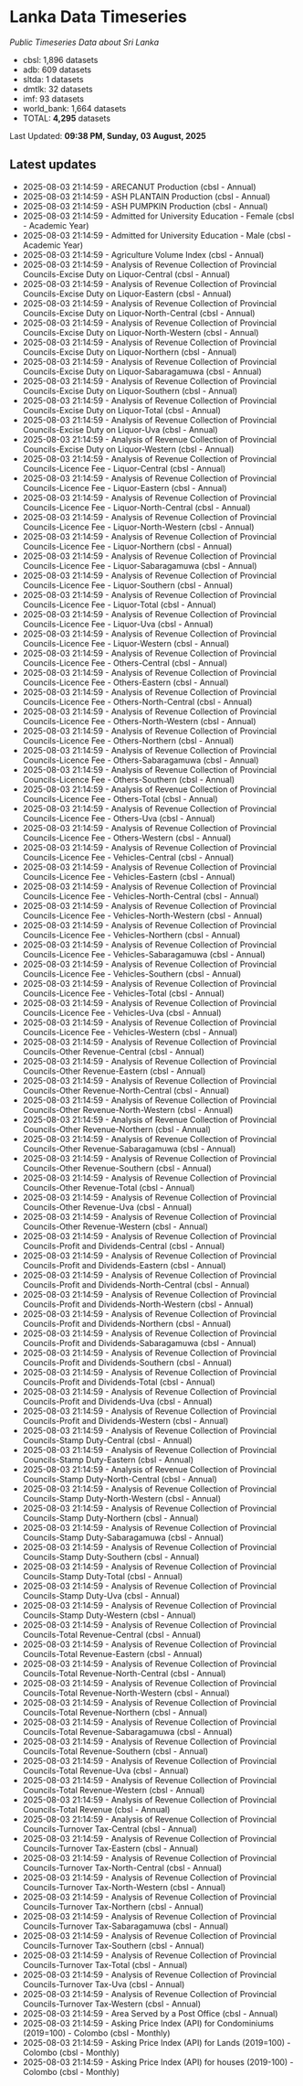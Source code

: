 # Lanka Data Timeseries
*Public Timeseries Data about Sri Lanka*

* cbsl: 1,896 datasets
* adb: 609 datasets
* sltda: 1 datasets
* dmtlk: 32 datasets
* imf: 93 datasets
* world_bank: 1,664 datasets
* TOTAL: **4,295** datasets

Last Updated: **09:38 PM, Sunday, 03 August, 2025**

## Latest updates

* 2025-08-03 21:14:59 - ARECANUT Production (cbsl - Annual)
* 2025-08-03 21:14:59 - ASH PLANTAIN Production (cbsl - Annual)
* 2025-08-03 21:14:59 - ASH PUMPKIN Production (cbsl - Annual)
* 2025-08-03 21:14:59 - Admitted for University Education - Female (cbsl - Academic Year)
* 2025-08-03 21:14:59 - Admitted for University Education - Male (cbsl - Academic Year)
* 2025-08-03 21:14:59 - Agriculture Volume Index (cbsl - Annual)
* 2025-08-03 21:14:59 - Analysis of Revenue Collection of Provincial Councils-Excise Duty on Liquor-Central (cbsl - Annual)
* 2025-08-03 21:14:59 - Analysis of Revenue Collection of Provincial Councils-Excise Duty on Liquor-Eastern (cbsl - Annual)
* 2025-08-03 21:14:59 - Analysis of Revenue Collection of Provincial Councils-Excise Duty on Liquor-North-Central (cbsl - Annual)
* 2025-08-03 21:14:59 - Analysis of Revenue Collection of Provincial Councils-Excise Duty on Liquor-North-Western (cbsl - Annual)
* 2025-08-03 21:14:59 - Analysis of Revenue Collection of Provincial Councils-Excise Duty on Liquor-Northern (cbsl - Annual)
* 2025-08-03 21:14:59 - Analysis of Revenue Collection of Provincial Councils-Excise Duty on Liquor-Sabaragamuwa (cbsl - Annual)
* 2025-08-03 21:14:59 - Analysis of Revenue Collection of Provincial Councils-Excise Duty on Liquor-Southern (cbsl - Annual)
* 2025-08-03 21:14:59 - Analysis of Revenue Collection of Provincial Councils-Excise Duty on Liquor-Total (cbsl - Annual)
* 2025-08-03 21:14:59 - Analysis of Revenue Collection of Provincial Councils-Excise Duty on Liquor-Uva (cbsl - Annual)
* 2025-08-03 21:14:59 - Analysis of Revenue Collection of Provincial Councils-Excise Duty on Liquor-Western (cbsl - Annual)
* 2025-08-03 21:14:59 - Analysis of Revenue Collection of Provincial Councils-Licence Fee - Liquor-Central (cbsl - Annual)
* 2025-08-03 21:14:59 - Analysis of Revenue Collection of Provincial Councils-Licence Fee - Liquor-Eastern (cbsl - Annual)
* 2025-08-03 21:14:59 - Analysis of Revenue Collection of Provincial Councils-Licence Fee - Liquor-North-Central (cbsl - Annual)
* 2025-08-03 21:14:59 - Analysis of Revenue Collection of Provincial Councils-Licence Fee - Liquor-North-Western (cbsl - Annual)
* 2025-08-03 21:14:59 - Analysis of Revenue Collection of Provincial Councils-Licence Fee - Liquor-Northern (cbsl - Annual)
* 2025-08-03 21:14:59 - Analysis of Revenue Collection of Provincial Councils-Licence Fee - Liquor-Sabaragamuwa (cbsl - Annual)
* 2025-08-03 21:14:59 - Analysis of Revenue Collection of Provincial Councils-Licence Fee - Liquor-Southern (cbsl - Annual)
* 2025-08-03 21:14:59 - Analysis of Revenue Collection of Provincial Councils-Licence Fee - Liquor-Total (cbsl - Annual)
* 2025-08-03 21:14:59 - Analysis of Revenue Collection of Provincial Councils-Licence Fee - Liquor-Uva (cbsl - Annual)
* 2025-08-03 21:14:59 - Analysis of Revenue Collection of Provincial Councils-Licence Fee - Liquor-Western (cbsl - Annual)
* 2025-08-03 21:14:59 - Analysis of Revenue Collection of Provincial Councils-Licence Fee - Others-Central (cbsl - Annual)
* 2025-08-03 21:14:59 - Analysis of Revenue Collection of Provincial Councils-Licence Fee - Others-Eastern (cbsl - Annual)
* 2025-08-03 21:14:59 - Analysis of Revenue Collection of Provincial Councils-Licence Fee - Others-North-Central (cbsl - Annual)
* 2025-08-03 21:14:59 - Analysis of Revenue Collection of Provincial Councils-Licence Fee - Others-North-Western (cbsl - Annual)
* 2025-08-03 21:14:59 - Analysis of Revenue Collection of Provincial Councils-Licence Fee - Others-Northern (cbsl - Annual)
* 2025-08-03 21:14:59 - Analysis of Revenue Collection of Provincial Councils-Licence Fee - Others-Sabaragamuwa (cbsl - Annual)
* 2025-08-03 21:14:59 - Analysis of Revenue Collection of Provincial Councils-Licence Fee - Others-Southern (cbsl - Annual)
* 2025-08-03 21:14:59 - Analysis of Revenue Collection of Provincial Councils-Licence Fee - Others-Total (cbsl - Annual)
* 2025-08-03 21:14:59 - Analysis of Revenue Collection of Provincial Councils-Licence Fee - Others-Uva (cbsl - Annual)
* 2025-08-03 21:14:59 - Analysis of Revenue Collection of Provincial Councils-Licence Fee - Others-Western (cbsl - Annual)
* 2025-08-03 21:14:59 - Analysis of Revenue Collection of Provincial Councils-Licence Fee - Vehicles-Central (cbsl - Annual)
* 2025-08-03 21:14:59 - Analysis of Revenue Collection of Provincial Councils-Licence Fee - Vehicles-Eastern (cbsl - Annual)
* 2025-08-03 21:14:59 - Analysis of Revenue Collection of Provincial Councils-Licence Fee - Vehicles-North-Central (cbsl - Annual)
* 2025-08-03 21:14:59 - Analysis of Revenue Collection of Provincial Councils-Licence Fee - Vehicles-North-Western (cbsl - Annual)
* 2025-08-03 21:14:59 - Analysis of Revenue Collection of Provincial Councils-Licence Fee - Vehicles-Northern (cbsl - Annual)
* 2025-08-03 21:14:59 - Analysis of Revenue Collection of Provincial Councils-Licence Fee - Vehicles-Sabaragamuwa (cbsl - Annual)
* 2025-08-03 21:14:59 - Analysis of Revenue Collection of Provincial Councils-Licence Fee - Vehicles-Southern (cbsl - Annual)
* 2025-08-03 21:14:59 - Analysis of Revenue Collection of Provincial Councils-Licence Fee - Vehicles-Total (cbsl - Annual)
* 2025-08-03 21:14:59 - Analysis of Revenue Collection of Provincial Councils-Licence Fee - Vehicles-Uva (cbsl - Annual)
* 2025-08-03 21:14:59 - Analysis of Revenue Collection of Provincial Councils-Licence Fee - Vehicles-Western (cbsl - Annual)
* 2025-08-03 21:14:59 - Analysis of Revenue Collection of Provincial Councils-Other Revenue-Central (cbsl - Annual)
* 2025-08-03 21:14:59 - Analysis of Revenue Collection of Provincial Councils-Other Revenue-Eastern (cbsl - Annual)
* 2025-08-03 21:14:59 - Analysis of Revenue Collection of Provincial Councils-Other Revenue-North-Central (cbsl - Annual)
* 2025-08-03 21:14:59 - Analysis of Revenue Collection of Provincial Councils-Other Revenue-North-Western (cbsl - Annual)
* 2025-08-03 21:14:59 - Analysis of Revenue Collection of Provincial Councils-Other Revenue-Northern (cbsl - Annual)
* 2025-08-03 21:14:59 - Analysis of Revenue Collection of Provincial Councils-Other Revenue-Sabaragamuwa (cbsl - Annual)
* 2025-08-03 21:14:59 - Analysis of Revenue Collection of Provincial Councils-Other Revenue-Southern (cbsl - Annual)
* 2025-08-03 21:14:59 - Analysis of Revenue Collection of Provincial Councils-Other Revenue-Total (cbsl - Annual)
* 2025-08-03 21:14:59 - Analysis of Revenue Collection of Provincial Councils-Other Revenue-Uva (cbsl - Annual)
* 2025-08-03 21:14:59 - Analysis of Revenue Collection of Provincial Councils-Other Revenue-Western (cbsl - Annual)
* 2025-08-03 21:14:59 - Analysis of Revenue Collection of Provincial Councils-Profit and Dividends-Central (cbsl - Annual)
* 2025-08-03 21:14:59 - Analysis of Revenue Collection of Provincial Councils-Profit and Dividends-Eastern (cbsl - Annual)
* 2025-08-03 21:14:59 - Analysis of Revenue Collection of Provincial Councils-Profit and Dividends-North-Central (cbsl - Annual)
* 2025-08-03 21:14:59 - Analysis of Revenue Collection of Provincial Councils-Profit and Dividends-North-Western (cbsl - Annual)
* 2025-08-03 21:14:59 - Analysis of Revenue Collection of Provincial Councils-Profit and Dividends-Northern (cbsl - Annual)
* 2025-08-03 21:14:59 - Analysis of Revenue Collection of Provincial Councils-Profit and Dividends-Sabaragamuwa (cbsl - Annual)
* 2025-08-03 21:14:59 - Analysis of Revenue Collection of Provincial Councils-Profit and Dividends-Southern (cbsl - Annual)
* 2025-08-03 21:14:59 - Analysis of Revenue Collection of Provincial Councils-Profit and Dividends-Total (cbsl - Annual)
* 2025-08-03 21:14:59 - Analysis of Revenue Collection of Provincial Councils-Profit and Dividends-Uva (cbsl - Annual)
* 2025-08-03 21:14:59 - Analysis of Revenue Collection of Provincial Councils-Profit and Dividends-Western (cbsl - Annual)
* 2025-08-03 21:14:59 - Analysis of Revenue Collection of Provincial Councils-Stamp Duty-Central (cbsl - Annual)
* 2025-08-03 21:14:59 - Analysis of Revenue Collection of Provincial Councils-Stamp Duty-Eastern (cbsl - Annual)
* 2025-08-03 21:14:59 - Analysis of Revenue Collection of Provincial Councils-Stamp Duty-North-Central (cbsl - Annual)
* 2025-08-03 21:14:59 - Analysis of Revenue Collection of Provincial Councils-Stamp Duty-North-Western (cbsl - Annual)
* 2025-08-03 21:14:59 - Analysis of Revenue Collection of Provincial Councils-Stamp Duty-Northern (cbsl - Annual)
* 2025-08-03 21:14:59 - Analysis of Revenue Collection of Provincial Councils-Stamp Duty-Sabaragamuwa (cbsl - Annual)
* 2025-08-03 21:14:59 - Analysis of Revenue Collection of Provincial Councils-Stamp Duty-Southern (cbsl - Annual)
* 2025-08-03 21:14:59 - Analysis of Revenue Collection of Provincial Councils-Stamp Duty-Total (cbsl - Annual)
* 2025-08-03 21:14:59 - Analysis of Revenue Collection of Provincial Councils-Stamp Duty-Uva (cbsl - Annual)
* 2025-08-03 21:14:59 - Analysis of Revenue Collection of Provincial Councils-Stamp Duty-Western (cbsl - Annual)
* 2025-08-03 21:14:59 - Analysis of Revenue Collection of Provincial Councils-Total Revenue-Central (cbsl - Annual)
* 2025-08-03 21:14:59 - Analysis of Revenue Collection of Provincial Councils-Total Revenue-Eastern (cbsl - Annual)
* 2025-08-03 21:14:59 - Analysis of Revenue Collection of Provincial Councils-Total Revenue-North-Central (cbsl - Annual)
* 2025-08-03 21:14:59 - Analysis of Revenue Collection of Provincial Councils-Total Revenue-North-Western (cbsl - Annual)
* 2025-08-03 21:14:59 - Analysis of Revenue Collection of Provincial Councils-Total Revenue-Northern (cbsl - Annual)
* 2025-08-03 21:14:59 - Analysis of Revenue Collection of Provincial Councils-Total Revenue-Sabaragamuwa (cbsl - Annual)
* 2025-08-03 21:14:59 - Analysis of Revenue Collection of Provincial Councils-Total Revenue-Southern (cbsl - Annual)
* 2025-08-03 21:14:59 - Analysis of Revenue Collection of Provincial Councils-Total Revenue-Uva (cbsl - Annual)
* 2025-08-03 21:14:59 - Analysis of Revenue Collection of Provincial Councils-Total Revenue-Western (cbsl - Annual)
* 2025-08-03 21:14:59 - Analysis of Revenue Collection of Provincial Councils-Total Revenue (cbsl - Annual)
* 2025-08-03 21:14:59 - Analysis of Revenue Collection of Provincial Councils-Turnover Tax-Central (cbsl - Annual)
* 2025-08-03 21:14:59 - Analysis of Revenue Collection of Provincial Councils-Turnover Tax-Eastern (cbsl - Annual)
* 2025-08-03 21:14:59 - Analysis of Revenue Collection of Provincial Councils-Turnover Tax-North-Central (cbsl - Annual)
* 2025-08-03 21:14:59 - Analysis of Revenue Collection of Provincial Councils-Turnover Tax-North-Western (cbsl - Annual)
* 2025-08-03 21:14:59 - Analysis of Revenue Collection of Provincial Councils-Turnover Tax-Northern (cbsl - Annual)
* 2025-08-03 21:14:59 - Analysis of Revenue Collection of Provincial Councils-Turnover Tax-Sabaragamuwa (cbsl - Annual)
* 2025-08-03 21:14:59 - Analysis of Revenue Collection of Provincial Councils-Turnover Tax-Southern (cbsl - Annual)
* 2025-08-03 21:14:59 - Analysis of Revenue Collection of Provincial Councils-Turnover Tax-Total (cbsl - Annual)
* 2025-08-03 21:14:59 - Analysis of Revenue Collection of Provincial Councils-Turnover Tax-Uva (cbsl - Annual)
* 2025-08-03 21:14:59 - Analysis of Revenue Collection of Provincial Councils-Turnover Tax-Western (cbsl - Annual)
* 2025-08-03 21:14:59 - Area Served by a Post Office (cbsl - Annual)
* 2025-08-03 21:14:59 - Asking Price Index (API) for Condominiums (2019=100) - Colombo (cbsl - Monthly)
* 2025-08-03 21:14:59 - Asking Price Index (API) for Lands (2019=100) - Colombo (cbsl - Monthly)
* 2025-08-03 21:14:59 - Asking Price Index (API) for houses (2019-100) - Colombo (cbsl - Monthly)